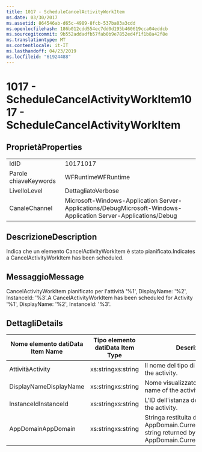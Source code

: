 ```yaml
---
title: 1017 - ScheduleCancelActivityWorkItem
ms.date: 03/30/2017
ms.assetid: 864546ab-d65c-4989-8fcb-537ba03a3cdd
ms.openlocfilehash: 186b012cdd554ec7dd0d195b460619cca04eddcb
ms.sourcegitcommit: 9b552addadfb57fab0b9e7852ed4f1f1b8a42f8e
ms.translationtype: MT
ms.contentlocale: it-IT
ms.lasthandoff: 04/23/2019
ms.locfileid: "61924488"
---
```

# <a name="1017---schedulecancelactivityworkitem"></a><span data-ttu-id="ec33b-102">1017 - ScheduleCancelActivityWorkItem</span><span class="sxs-lookup"><span data-stu-id="ec33b-102">1017 - ScheduleCancelActivityWorkItem</span></span>
## <a name="properties"></a><span data-ttu-id="ec33b-103">Proprietà</span><span class="sxs-lookup"><span data-stu-id="ec33b-103">Properties</span></span>  
  
|||  
|-|-|  
|<span data-ttu-id="ec33b-104">Id</span><span class="sxs-lookup"><span data-stu-id="ec33b-104">ID</span></span>|<span data-ttu-id="ec33b-105">1017</span><span class="sxs-lookup"><span data-stu-id="ec33b-105">1017</span></span>|  
|<span data-ttu-id="ec33b-106">Parole chiave</span><span class="sxs-lookup"><span data-stu-id="ec33b-106">Keywords</span></span>|<span data-ttu-id="ec33b-107">WFRuntime</span><span class="sxs-lookup"><span data-stu-id="ec33b-107">WFRuntime</span></span>|  
|<span data-ttu-id="ec33b-108">Livello</span><span class="sxs-lookup"><span data-stu-id="ec33b-108">Level</span></span>|<span data-ttu-id="ec33b-109">Dettagliato</span><span class="sxs-lookup"><span data-stu-id="ec33b-109">Verbose</span></span>|  
|<span data-ttu-id="ec33b-110">Canale</span><span class="sxs-lookup"><span data-stu-id="ec33b-110">Channel</span></span>|<span data-ttu-id="ec33b-111">Microsoft-Windows-Application Server-Applications/Debug</span><span class="sxs-lookup"><span data-stu-id="ec33b-111">Microsoft-Windows-Application Server-Applications/Debug</span></span>|  
  
## <a name="description"></a><span data-ttu-id="ec33b-112">Descrizione</span><span class="sxs-lookup"><span data-stu-id="ec33b-112">Description</span></span>  
 <span data-ttu-id="ec33b-113">Indica che un elemento CancelActivityWorkItem è stato pianificato.</span><span class="sxs-lookup"><span data-stu-id="ec33b-113">Indicates a CancelActivityWorkItem has been scheduled.</span></span>  
  
## <a name="message"></a><span data-ttu-id="ec33b-114">Messaggio</span><span class="sxs-lookup"><span data-stu-id="ec33b-114">Message</span></span>  
 <span data-ttu-id="ec33b-115">CancelActivityWorkItem pianificato per l'attività '%1', DisplayName: '%2', InstanceId: '%3'.</span><span class="sxs-lookup"><span data-stu-id="ec33b-115">A CancelActivityWorkItem has been scheduled for Activity '%1', DisplayName: '%2', InstanceId: '%3'.</span></span>  
  
## <a name="details"></a><span data-ttu-id="ec33b-116">Dettagli</span><span class="sxs-lookup"><span data-stu-id="ec33b-116">Details</span></span>  
  
|<span data-ttu-id="ec33b-117">Nome elemento dati</span><span class="sxs-lookup"><span data-stu-id="ec33b-117">Data Item Name</span></span>|<span data-ttu-id="ec33b-118">Tipo elemento dati</span><span class="sxs-lookup"><span data-stu-id="ec33b-118">Data Item Type</span></span>|<span data-ttu-id="ec33b-119">Descrizione</span><span class="sxs-lookup"><span data-stu-id="ec33b-119">Description</span></span>|  
|--------------------|--------------------|-----------------|  
|<span data-ttu-id="ec33b-120">Attività</span><span class="sxs-lookup"><span data-stu-id="ec33b-120">Activity</span></span>|<span data-ttu-id="ec33b-121">xs:string</span><span class="sxs-lookup"><span data-stu-id="ec33b-121">xs:string</span></span>|<span data-ttu-id="ec33b-122">Il nome del tipo di attività.</span><span class="sxs-lookup"><span data-stu-id="ec33b-122">The type name of the activity.</span></span>|  
|<span data-ttu-id="ec33b-123">DisplayName</span><span class="sxs-lookup"><span data-stu-id="ec33b-123">DisplayName</span></span>|<span data-ttu-id="ec33b-124">xs:string</span><span class="sxs-lookup"><span data-stu-id="ec33b-124">xs:string</span></span>|<span data-ttu-id="ec33b-125">Nome visualizzato dell'attività.</span><span class="sxs-lookup"><span data-stu-id="ec33b-125">The display name of the activity.</span></span>|  
|<span data-ttu-id="ec33b-126">InstanceId</span><span class="sxs-lookup"><span data-stu-id="ec33b-126">InstanceId</span></span>|<span data-ttu-id="ec33b-127">xs:string</span><span class="sxs-lookup"><span data-stu-id="ec33b-127">xs:string</span></span>|<span data-ttu-id="ec33b-128">L'ID dell'istanza dell'attività.</span><span class="sxs-lookup"><span data-stu-id="ec33b-128">The instance id of the activity.</span></span>|  
|<span data-ttu-id="ec33b-129">AppDomain</span><span class="sxs-lookup"><span data-stu-id="ec33b-129">AppDomain</span></span>|<span data-ttu-id="ec33b-130">xs:string</span><span class="sxs-lookup"><span data-stu-id="ec33b-130">xs:string</span></span>|<span data-ttu-id="ec33b-131">Stringa restituita da AppDomain.CurrentDomain.FriendlyName.</span><span class="sxs-lookup"><span data-stu-id="ec33b-131">The string returned by AppDomain.CurrentDomain.FriendlyName.</span></span>|
